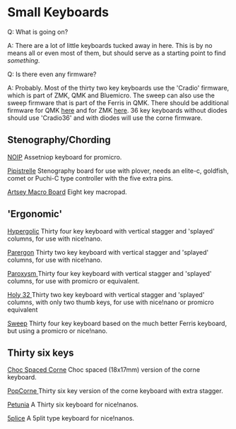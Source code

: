 # Small Keyboards

Q: What is going on?

A: There are a lot of little keyboards tucked away in here. This is by no means all or even most of them, but should serve as a starting point to find *something*.

Q: Is there even any firmware?

A: Probably. Most of the thirty two key keyboards use the 'Cradio' firmware, which is part of ZMK, QMK and Bluemicro. The sweep can also use the sweep firmware that is part of the Ferris in QMK. There should be additional firmware for QMK [here](https://github.com/davidphilipbarr/36keys/tree/master/qmk) and for ZMK [here](https://github.com/davidphilipbarr/zmk-shields). 36 key keyboards without diodes should use 'Cradio36' and with diodes will use the corne firmware. 

## Stenography/Chording

[NOIP](https://github.com/davidphilipbarr/36keys/tree/master/Misc/noipV2)
Assetniop keyboard for promicro.

[Pipistrelle](https://github.com/davidphilipbarr/pipistrelle) 
Stenography board for use with plover, needs an elite-c, goldfish, comet or Puchi-C type controller with the five extra pins.

[Artsey Macro Board](https://github.com/davidphilipbarr/Macropads/tree/main/macro2)
Eight key macropad.

## 'Ergonomic'

[Hypergolic](https://github.com/davidphilipbarr/hypergolic/tree/main/hypergolic%20V1.3)
Thirty four key keyboard with vertical stagger and 'splayed' columns, for use with nice!nano.
 
[Parergon](https://github.com/davidphilipbarr/hypergolic/tree/main/parergonv2)
Thirty two key keyboard with vertical stagger and 'splayed' columns, for use with nice!nano.

[Paroxysm ](https://github.com/davidphilipbarr/hypergolic/tree/main/paroxysm)
Thirty four key keyboard with vertical stagger and 'splayed' columns, for use with promicro or equivalent.

[Holy 32 ](https://github.com/davidphilipbarr/hypergolic/tree/main/holy32)
Thirty two key keyboard with vertical stagger and 'splayed' columns, with only two thumb keys, for use with nice!nano or promicro equivalent

[Sweep](https://github.com/davidphilipbarr/Sweep/tree/main/Sweepv2)
Thirty four key keyboard based on the much better Ferris keyboard, but using a promicro or nice!nano.

## Thirty six keys

[Choc Spaced Corne](https://github.com/davidphilipbarr/Choc-Spaced-Corne) 
Choc spaced (18x17mm) version of the corne keyboard.

[PopCorne ](https://github.com/davidphilipbarr/popcorn)
Thirty six key version of the corne keyboard with extra stagger.

[Petunia](https://github.com/davidphilipbarr/petunia) 
A Thirty six keyboard for nice!nanos.

[5plice](https://github.com/davidphilipbarr/5plice) 
A 5plit type keyboard for nice!nanos.

